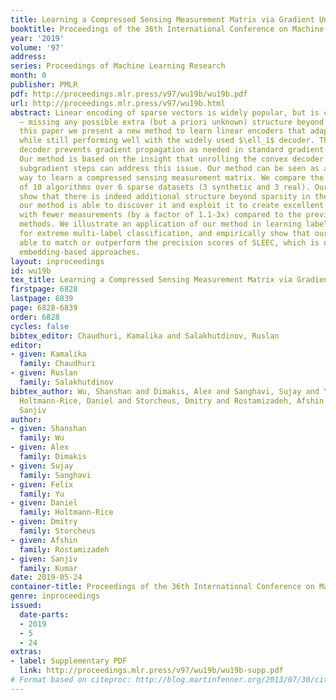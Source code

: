 ```yaml
---
title: Learning a Compressed Sensing Measurement Matrix via Gradient Unrolling
booktitle: Proceedings of the 36th International Conference on Machine Learning
year: '2019'
volume: '97'
address: 
series: Proceedings of Machine Learning Research
month: 0
publisher: PMLR
pdf: http://proceedings.mlr.press/v97/wu19b/wu19b.pdf
url: http://proceedings.mlr.press/v97/wu19b.html
abstract: Linear encoding of sparse vectors is widely popular, but is commonly data-independent
  – missing any possible extra (but a priori unknown) structure beyond sparsity. In
  this paper we present a new method to learn linear encoders that adapt to data,
  while still performing well with the widely used $\ell_1$ decoder. The convex $\ell_1$
  decoder prevents gradient propagation as needed in standard gradient-based training.
  Our method is based on the insight that unrolling the convex decoder into $T$ projected
  subgradient steps can address this issue. Our method can be seen as a data-driven
  way to learn a compressed sensing measurement matrix. We compare the empirical performance
  of 10 algorithms over 6 sparse datasets (3 synthetic and 3 real). Our experiments
  show that there is indeed additional structure beyond sparsity in the real datasets;
  our method is able to discover it and exploit it to create excellent reconstructions
  with fewer measurements (by a factor of 1.1-3x) compared to the previous state-of-the-art
  methods. We illustrate an application of our method in learning label embeddings
  for extreme multi-label classification, and empirically show that our method is
  able to match or outperform the precision scores of SLEEC, which is one of the state-of-the-art
  embedding-based approaches.
layout: inproceedings
id: wu19b
tex_title: Learning a Compressed Sensing Measurement Matrix via Gradient Unrolling
firstpage: 6828
lastpage: 6839
page: 6828-6839
order: 6828
cycles: false
bibtex_editor: Chaudhuri, Kamalika and Salakhutdinov, Ruslan
editor:
- given: Kamalika
  family: Chaudhuri
- given: Ruslan
  family: Salakhutdinov
bibtex_author: Wu, Shanshan and Dimakis, Alex and Sanghavi, Sujay and Yu, Felix and
  Holtmann-Rice, Daniel and Storcheus, Dmitry and Rostamizadeh, Afshin and Kumar,
  Sanjiv
author:
- given: Shanshan
  family: Wu
- given: Alex
  family: Dimakis
- given: Sujay
  family: Sanghavi
- given: Felix
  family: Yu
- given: Daniel
  family: Holtmann-Rice
- given: Dmitry
  family: Storcheus
- given: Afshin
  family: Rostamizadeh
- given: Sanjiv
  family: Kumar
date: 2019-05-24
container-title: Proceedings of the 36th International Conference on Machine Learning
genre: inproceedings
issued:
  date-parts:
  - 2019
  - 5
  - 24
extras:
- label: Supplementary PDF
  link: http://proceedings.mlr.press/v97/wu19b/wu19b-supp.pdf
# Format based on citeproc: http://blog.martinfenner.org/2013/07/30/citeproc-yaml-for-bibliographies/
---
```

